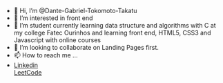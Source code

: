 - 👋 Hi, I’m @Dante-Gabriel-Tokomoto-Takatu
- 👀 I’m interested in front end
- 🌱 I’m student currently learning data structure and algorithms with C at my college Fatec Ourinhos and learning front end, HTML5, CSS3 and Javascript with online courses
- 💞️ I’m looking to collaborate on Landing Pages first.
- 📫 How to reach me ...
- <a href="https://www.linkedin.com/in/dante-gabriel-tokomoto-takatu-02b3401a0/"> Linkedin</a><br>
 <a href="https://leetcode.com/Dante-Gabriel-Tokomoto-Takatu/">LeetCode</a>


<!---
Dante-Gabriel-Tokomoto-Takatu/Dante-Gabriel-Tokomoto-Takatu is a ✨ special ✨ repository because its `README.md` (this file) appears on your GitHub profile.
You can click the Preview link to take a look at your changes.
--->
